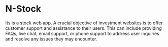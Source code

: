 # N-Stock
Its is a stock web app. A crucial objective of investment websites is to offer customer support and assistance to their users. This can include providing FAQs, live chat, email support, or phone support to address user inquiries and resolve any issues they may encounter.
